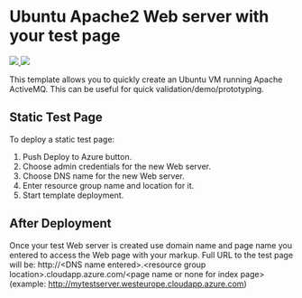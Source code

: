 # Ubuntu Apache2 Web server with your test page

<a href="https://portal.azure.com/#create/Microsoft.Template/uri/https%3A%2F%2Fraw.githubusercontent.com%2FAzure%2Fazure-quickstart-templates%2Fmaster%2Fubuntu-apache-test-page%2Fazuredeploy.json" target="_blank">
    <img src="http://azuredeploy.net/deploybutton.png"/>
</a>
<a href="http://armviz.io/#/?load=https%3A%2F%2Fraw.githubusercontent.com%2FAzure%2Fazure-quickstart-templates%2Fmaster%2Fubuntu-apache-test-page%2Fazuredeploy.json" target="_blank">
    <img src="http://armviz.io/visualizebutton.png"/>
</a>

This template allows you to quickly create an Ubuntu VM running Apache ActiveMQ.
This can be useful for quick validation/demo/prototyping.

## Static Test Page

To deploy a static test page:

1. Push Deploy to Azure button.
2. Choose admin credentials for the new Web server.
3. Choose DNS name for the new Web server.
4. Enter resource group name and location for it.
5. Start template deployment.

## After Deployment

Once your test Web server is created use domain name and page name you entered to access the Web page with your markup.
Full URL to the test page will be: http://\<DNS name entered\>.\<resource group location\>.cloudapp.azure.com/\<page name or none for index page\>
(example: http://mytestserver.westeurope.cloudapp.azure.com)
